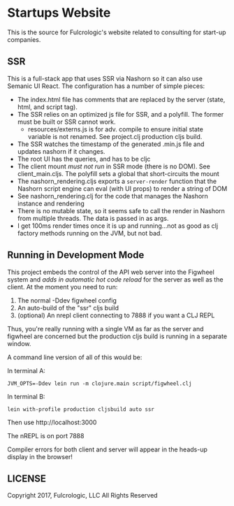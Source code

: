 # Startups Website

This is the source for Fulcrologic's website related to consulting
for start-up companies.

## SSR

This is a full-stack app that uses SSR via Nashorn so it can also use
Semanic UI React. The configuration has a number of simple pieces:

- The index.html file has comments that are replaced by the server (state, html, and script tag).
- The SSR relies on an optimized js file for SSR, and a polyfill. The former must be built or SSR cannot work.
    - resources/externs.js is for adv. compile to ensure initial state variable is not renamed. See project.clj production cljs build.
- The SSR watches the timestamp of the generated .min.js file and updates nashorn if it changes.
- The root UI has the queries, and has to be cljc
- The client mount *must not run* in SSR mode (there is no DOM). See client_main.cljs. The polyfill sets a global that short-circuits the mount
- The nashorn_rendering.cljs exports a `server-render` function that the Nashorn script engine can eval (with UI props) to render a string of DOM
- See nashorn_rendering.clj for the code that manages the Nashorn instance and rendering
- There is no mutable state, so it seems safe to call the render in Nashorn from multiple threads. The data is passed in as args.
- I get 100ms render times once it is up and running...not as good as clj factory methods running on the JVM, but not bad.

## Running in Development Mode

This project embeds the control of the API web server into the Figwheel system and *adds in automatic hot code reload*
 for the server as well as the client. At the moment you need to run:

1. The normal -Ddev figwheel config
2. An auto-build of the "ssr" cljs build
3. (optional) An nrepl client connecting to 7888 if you want a CLJ REPL

Thus, you're really running with a single VM as far as the server and figwheel are concerned but the production cljs
build is running in a separate window.

A command line version of all of this would be:

In terminal A:

```
JVM_OPTS=-Ddev lein run -m clojure.main script/figwheel.clj
```

In terminal B:

```
lein with-profile production cljsbuild auto ssr
```

Then use http://localhost:3000

The nREPL is on port 7888

Compiler errors for both client and server will appear in the heads-up display in the browser!

## LICENSE

Copyright 2017, Fulcrologic, LLC
All Rights Reserved
